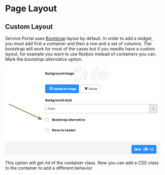 # Page Layout

## Custom Layout
Service Portal uses [Bootstrap](http://getbootstrap.com/css/) layout by default. In order to add a widget, you must add first a container and then a row and a set of columns. The bootstrap will work for most of the cases but if you needto have a custom layout, for example you want to use flexbox instead of containers you can. Mark the *bootstrap alternative* option.  

![Bootstrap Alternative](/assets/layout/bootstrap-alternative.png) 

This option will get rid of the container class. Now you can add a *CSS class* to the container to add a different behavior

